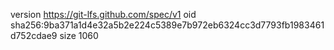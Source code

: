 version https://git-lfs.github.com/spec/v1
oid sha256:9ba371a1d4e32a5b2e224c5389e7b972eb6324cc3d7793fb1983461d752cdae9
size 1060
